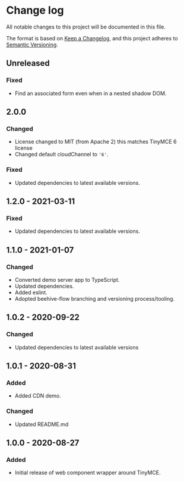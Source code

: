 # Change log
All notable changes to this project will be documented in this file.

The format is based on [Keep a Changelog](https://keepachangelog.com/en/1.0.0/),
and this project adheres to [Semantic Versioning](https://semver.org/spec/v2.0.0.html).

## Unreleased
### Fixed
- Find an associated form even when in a nested shadow DOM.

## 2.0.0
### Changed
- License changed to MIT (from Apache 2) this matches TinyMCE 6 license
- Changed default cloudChannel to `'6'`.

### Fixed
- Updated dependencies to latest available versions.

## 1.2.0 - 2021-03-11
### Fixed
- Updated dependencies to latest available versions.

## 1.1.0 - 2021-01-07
### Changed
- Converted demo server app to TypeScript.
- Updated dependencies.
- Added eslint.
- Adopted beehive-flow branching and versioning process/tooling.

## 1.0.2 - 2020-09-22
### Changed
- Updated dependencies to latest available versions

## 1.0.1 - 2020-08-31
### Added
- Added CDN demo.

### Changed
- Updated README.md

## 1.0.0 - 2020-08-27
### Added
- Initial release of web component wrapper around TinyMCE.